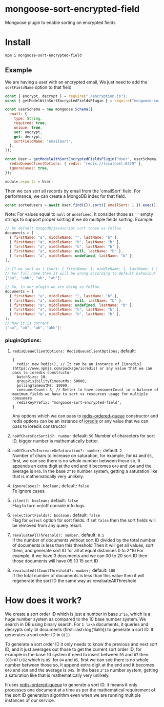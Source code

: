 # mongoose-sort-encrypted-field

Mongoose plugin to enable sorting on encrypted fields

# Install

```
npm i mongoose-sort-encrypted-field
```

## Example

We are having a user with an encrypted email, We just need to add the `sortFieldName` option to that field

```javascript
const { encrypt, decrypt } = require("./encryption.js");
const { getModelWithSortEncryptedFieldsPlugin } = require("mongoose-sort-encrypted-field");

const userSchema = new mongoose.Schema({
  email: {
    type: String,
    required: true,
    unique: true,
    set: encrypt,
    get: decrypt,
    sortFieldName: "emailSort",
  },
});

const User = getModelWithSortEncryptedFieldsPlugin("User", userSchema, {
  redisQueueClientOptions: { redis: "redis://localhost:6379" },
  ignoreCases: true,
});

module.exports = User;
```

Then we can sort all records by email from the 'emailSort' field. For performance, we can create a MongoDB index for that field.

```javascript
const sortedUsers = await User.find({}).sort({ emailSort: 1 }).exec();
```

Note: For values equal to `null` or `undefined`, It consider those as `''` empty strings to support proper sorting if we do multiple fields sorting.
Example:

```javascript
// by default mongodb/javascript sort those as follow
documents = [
  { firstName: "a", middleName: "", lastName: "b" },
  { firstName: "a", middleName: "b", lastName: "b" },
  { firstName: "a", middleName: "b", lastName: "b" },
  { firstName: "a", middleName: null, lastName: "b" },
  { firstName: "a", middleName: undefined, lastName: "b" },
];

// If we sort as { $sort: { firstName: 1, middleName: 1, lastName: 1 } }
// For full name then it will be wrong according to default behaviour
["aa", "abb", "ab", "ab"];

// So, in our plugin we are doing as follow
documents = [
  { firstName: "a", middleName: "", lastName: "b" },
  { firstName: "a", middleName: null, lastName: "b" },
  { firstName: "a", middleName: undefined, lastName: "b" },
  { firstName: "a", middleName: "b", lastName: "b" },
  { firstName: "a", middleName: "b", lastName: "b" },
];
// Now it is corrent
["aa", "ab", "ab", "abb"];
```

### pluginOptions:

1. `redisQueueClientOptions: RedisQueueClientOptions;` default:

   ```
   {
     redis: new Redis(), // It can be an instance of [ioredis](https://www.npmjs.com/package/ioredis) or any value that we can pass to ioredis constructor
     batchSize: 10,
     groupVisibilityTimeoutMs: 60000,
     pollingTimeoutMs: 10000,
     consumerCount: 3, // Better to have consumerCount in a balance of maximum fields we have to sort vs resources usage for multiple consumers
     redisKeyPrefix: "mongoose-sort-encrypted-field",
   }
   ```

   Any options which we can pass to [redis-ordered-queue](https://www.npmjs.com/package/redis-ordered-queue) constructor and redis options can be an instance of [ioredis](https://www.npmjs.com/package/ioredis) or any value that we can pass to ioredis constructor

2. `noOfCharsForSortId?: number` default: `50`
   Number of characters for sort ID, bigger number is mathematically better.

3. `noOfCharsToIncreaseOnSaturation?: number;` default: `2` <br>
   Number of chars to increase on saturation, for example,
   for `04` and `05`, first, we can see there is no whole number between those
   so, It appends an extra digit at the end and it becomes `040` and `050` and the average is `045`.
   In the base `2^16` number system, getting a saturation like that is mathematically very unlikely.

4. `ignoreCases?: boolean;` default: `false` <br>
   To ignore cases.

5. `silent?: boolean;` default: `false` <br>
   Flag to turn on/off console info logs

6. `selectSortFields?: boolean;` default: `false` <br>
   Flag for `select` option for sort fields. If set `false` then the sort fields will be removed from any query result.

7. `revaluateAllThreshold?: number;` default: `0.5` <br>
   If the number of documents without sort ID divided by the total number of documents is less than this threshold
   Then it will get all values, sort them, and generate sort ID for all at equal distances 0 to 2^16
   For example, if we have 3 documents and we can 00 to 20 sort ID
   then those documents will have 05 10 15 sort ID

8. `revaluateAllCountThreshold?: number;` default: `100` <br>
   If the total number of documents is less than this value
   then it will regenerate the sort ID the same way as revaluateAllThreshold

# How does it work?

We create a sort order ID which is just a number in base `2^16`, which is a huge number system as compared to the 10 base number system. We search in DB using binary search. For `1 lakh` documents, it queries and decrypts only `18` documents (first+last+log(1lakh)) to generate a sort ID. It generates a sort order ID in `O(1)`.

To generate a sort order ID it only needs to know the previous and next sort ID, and it just averages out those to get the current sort order ID, for example in the base 10 system if need to insert between `03` and `07` then `(03+07)/02` which is `05`. for `04` and `05`, first we can see there is no whole number between those so, It append extra digit at the end and it becomes `040` and `050` and the average is `045`. In the base `2^16` number system, getting a saturation like that is mathematically very unlikely.

It uses [redis-ordered-queue](https://www.npmjs.com/package/redis-ordered-queue) to generate a sort ID. It means it only processes one document at a time as per the mathematical requirement of the sort ID generation algorithm even when we are running multiple instances of our service.
